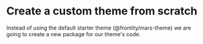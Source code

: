 # Create a custom theme from scratch

Instead of using the default starter theme (@frontity/mars-theme) we are going to create a new package for our theme's code.
